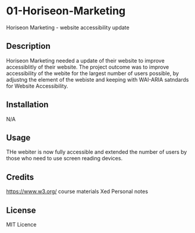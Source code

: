 # 01-Horiseon-Marketing
Horiseon Marketing - website accessibility update

## Description 

Horiseon Marketing needed a update of their website to improve accessiblitly of their website. 
The project outcome was to improve accessibility of the webite for the largest number of users possible, by adjustng the element of the webiste and keeping with WAI-ARIA satndards for Website Accessibility.

## Installation

N/A

## Usage 

THe webiter is now fully accessible and extended the number of users by those who need to use screen reading devices.

## Credits

https://www.w3.org/
course materials Xed 
Personal notes

## License

MIT Licence